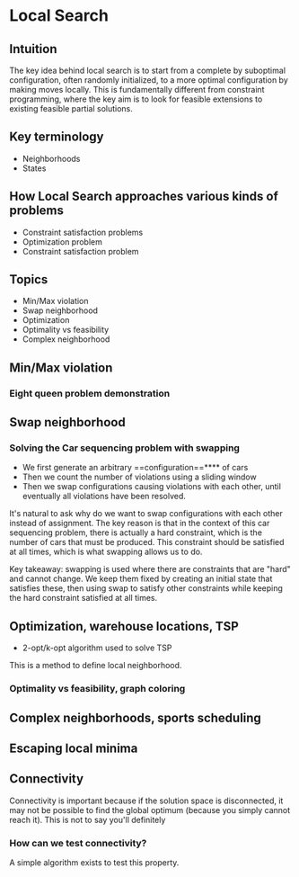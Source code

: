 # Local Search

## Intuition

The key idea behind local search is to start from a complete by suboptimal configuration, often randomly initialized, to a more optimal configuration by making moves locally. This is fundamentally different from constraint programming, where the key aim is to look for feasible extensions to existing feasible partial solutions.

## Key terminology

- Neighborhoods
- States

## How Local Search approaches various kinds of problems

- Constraint satisfaction problems
- Optimization problem
- Constraint satisfaction problem

## Topics

- Min/Max violation
- Swap neighborhood
- Optimization
- Optimality vs feasibility
- Complex neighborhood

## Min/Max violation

### Eight queen problem demonstration

## Swap neighborhood

### Solving the Car sequencing problem with swapping

- We first generate an arbitrary ==configuration==\*\*\*\* of cars
- Then we count the number of violations using a sliding window
- Then we swap configurations causing violations with each other, until eventually all violations have been resolved.

It's natural to ask why do we want to swap configurations with each other instead of assignment. The key reason is that in the context of this car sequencing problem, there is actually a hard constraint, which is the number of cars that must be produced. This constraint should be satisfied at all times, which is what swapping allows us to do.

Key takeaway: swapping is used where there are constraints that are "hard" and cannot change. We keep them fixed by creating an initial state that satisfies these, then using swap to satisfy other constraints while keeping the hard constraint satisfied at all times.

## Optimization, warehouse locations, TSP

- 2-opt/k-opt algorithm used to solve TSP

This is a method to define local neighborhood.

### Optimality vs feasibility, graph coloring

## Complex neighborhoods, sports scheduling

## Escaping local minima

## Connectivity

Connectivity is important because if the solution space is disconnected, it may not be possible to find the global optimum (because you simply cannot reach it). This is not to say you'll definitely

### How can we test connectivity?

A simple algorithm exists to test this property.
